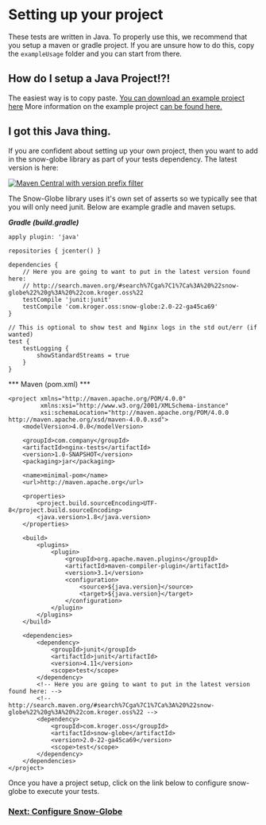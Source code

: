 # Setting up your project

These tests are written in Java.  To properly use this, we recommend that you setup a maven or gradle project.  If you are unsure how to do this, copy the `exampleUsage` folder and you can start from there.

## How do I setup a Java Project!?!

The easiest way is to copy paste.  [You can download an example project here](https://minhaskamal.github.io/DownGit/#/home?url=https://github.com/Kroger-Technology/Snow-Globe/tree/master/exampleUsage)  More information on the example project [can be found here.](https://github.com/Kroger-Technology/Snow-Globe/tree/master/exampleUsage)

## I got this Java thing.

If you are confident about setting up your own project, then you want to add in the snow-globe library as part
of your tests dependency.  The latest version is here:

[![Maven Central with version prefix filter](https://img.shields.io/maven-central/v/com.kroger.oss/snow-globe/2.svg)](https://search.maven.org/#search%7Cgav%7C1%7Cg%3A%22com.kroger.oss%22%20AND%20a%3A%22snow-globe%22)

The Snow-Globe library uses it's own set of asserts so we typically see that you will only need junit.  Below are example gradle and maven setups.

***Gradle (build.gradle)***
```
apply plugin: 'java'

repositories { jcenter() }

dependencies {
    // Here you are going to want to put in the latest version found here:
    // http://search.maven.org/#search%7Cga%7C1%7Ca%3A%20%22snow-globe%22%20g%3A%20%22com.kroger.oss%22
    testCompile 'junit:junit'
    testCompile 'com.kroger.oss:snow-globe:2.0-22-ga45ca69'
}

// This is optional to show test and Nginx logs in the std out/err (if wanted)
test {
    testLogging {
        showStandardStreams = true
    }
}
```

*** Maven (pom.xml) ***
```
<project xmlns="http://maven.apache.org/POM/4.0.0"
         xmlns:xsi="http://www.w3.org/2001/XMLSchema-instance"
         xsi:schemaLocation="http://maven.apache.org/POM/4.0.0 http://maven.apache.org/xsd/maven-4.0.0.xsd">
    <modelVersion>4.0.0</modelVersion>

    <groupId>com.company</groupId>
    <artifactId>nginx-tests</artifactId>
    <version>1.0-SNAPSHOT</version>
    <packaging>jar</packaging>

    <name>minimal-pom</name>
    <url>http://maven.apache.org</url>

    <properties>
        <project.build.sourceEncoding>UTF-8</project.build.sourceEncoding>
        <java.version>1.8</java.version>
    </properties>

    <build>
        <plugins>
            <plugin>
                <groupId>org.apache.maven.plugins</groupId>
                <artifactId>maven-compiler-plugin</artifactId>
                <version>3.1</version>
                <configuration>
                    <source>${java.version}</source>
                    <target>${java.version}</target>
                </configuration>
            </plugin>
        </plugins>
    </build>

    <dependencies>
        <dependency>
            <groupId>junit</groupId>
            <artifactId>junit</artifactId>
            <version>4.11</version>
            <scope>test</scope>
        </dependency>
        <!-- Here you are going to want to put in the latest version found here: -->
        <!-- http://search.maven.org/#search%7Cga%7C1%7Ca%3A%20%22snow-globe%22%20g%3A%20%22com.kroger.oss%22 -->
        <dependency>
            <groupId>com.kroger.oss</groupId>
            <artifactId>snow-globe</artifactId>
            <version>2.0-22-ga45ca69</version>
            <scope>test</scope>
        </dependency>
    </dependencies>
</project>

```

Once you have a project setup, click on the link below to configure snow-globe to execute your tests.

### [Next: Configure Snow-Globe](https://kroger-technology.github.io/Snow-Globe/configure)